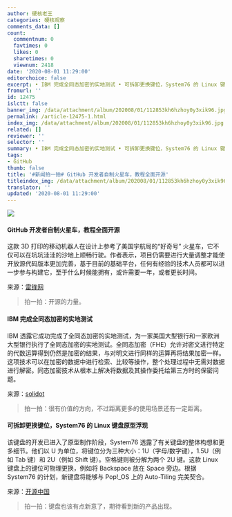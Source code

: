 ```yaml
---
author: 硬核老王
categories: 硬核观察
comments_data: []
count:
  commentnum: 0
  favtimes: 0
  likes: 0
  sharetimes: 0
  viewnum: 2418
date: '2020-08-01 11:29:00'
editorchoice: false
excerpt: • IBM 完成全同态加密的实地测试 • 可拆卸更换键位，System76 的 Linux 键盘原型浮现
fromurl: ''
id: 12475
islctt: false
banner_img: /data/attachment/album/202008/01/112853kh6hzhoy0y3xik96.jpg
permalink: /article-12475-1.html
index_img: /data/attachment/album/202008/01/112853kh6hzhoy0y3xik96.jpg
related: []
reviewer: ''
selector: ''
summary: • IBM 完成全同态加密的实地测试 • 可拆卸更换键位，System76 的 Linux 键盘原型浮现
tags:
- GitHub
thumb: false
title: '#新闻拍一拍# GitHub 开发者自制火星车，教程全面开源'
titleindex_img: /data/attachment/album/202008/01/112853kh6hzhoy0y3xik96.jpg
translator: ''
updated: '2020-08-01 11:29:00'
---
```


![](/data/attachment/album/202008/01/112853kh6hzhoy0y3xik96.jpg)


#### GitHub 开发者自制火星车，教程全面开源


这款 3D 打印的移动机器人在设计上参考了美国宇航局的“好奇号” 火星车，它不仅可以在坑坑洼洼的沙地上顺畅行驶。作者表示，项目仍需要进行大量调整才能使开放源代码版本更加完善，基于目前的基础平台，任何有经验的技术人员都可以进一步参与构建它，至于什么时候能拥有，或许需要一年，或者更长时间。


来源：[雷锋网](https://www.cnbeta.com/articles/tech/1010187.htm)



> 
> 拍一拍：开源的力量。
> 
> 
> 


#### IBM 完成全同态加密的实地测试


IBM 透露它成功完成了全同态加密的实地测试，为一家美国大型银行和一家欧洲大型银行执行了全同态加密的实地测试。全同态加密（FHE）允许对密文进行特定的代数运算得到仍然是加密的结果，与对明文进行同样的运算再将结果加密一样。这项技术可以在加密的数据中进行检索、比较等操作，整个处理过程中无需对数据进行解密。同态加密技术从根本上解决将数据及其操作委托给第三方时的保密问题。


来源：[solidot](https://www.solidot.org/story?sid=65114)



> 
> 拍一拍：很有价值的方向，不过距离更多的使用场景还有一定距离。
> 
> 
> 


#### 可拆卸更换键位，System76 的 Linux 键盘原型浮现


该键盘的开发已进入了原型制作阶段，System76 透露了有关键盘的整体构想和更多细节。他们以 U 为单位，将键位分为三种大小：1U（字母/数字键），1.5U（例如 Tab 键）和 2U（例如 Shift 键）。空格键则被分解为两个 2U 键。这款 Linux 键盘上的键位可物理更换，例如将 Backspace 放在 Space 旁边。根据 System76 的计划，新键盘将能够与 Pop!\_OS 上的 Auto-Tiling 完美契合。


来源：[开源中国](https://www.oschina.net/news/117602/system76-reimagining-the-keyboard)



> 
> 拍一拍：键盘也该有点新意了，期待看到新的产品出现。
> 
> 
>